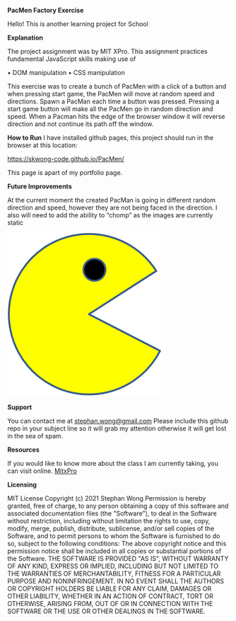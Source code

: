 **PacMen Factory Exercise**

Hello! This is another learning project for School

**Explanation**

The project assignment was by MIT XPro. This assignment practices fundamental JavaScript skills making use of

•	DOM manipulation
•	CSS manipulation

This exercise was to create a bunch of PacMen with a click of a button and when pressing start game, the PacMen will move at random speed and directions.
Spawn a PacMan each time a button was pressed.
Pressing a start game button will make all the PacMen go in random direction and speed.
When a Pacman hits the edge of the browser window it will reverse direction and not continue its path off the window. 

**How to Run**
I have installed github pages, this project should run in the browser at this location:

https://skwong-code.github.io/PacMen/ 

This page is apart of my portfolio page. 

**Future Improvements**

At the current moment the created PacMan is going in different random direction and speed, however they are not being faced in the direction.  I also will need to add the ability to “chomp” as the images are currently static


<img src="./images/PacMan1.png">


**Support**

You can contact me at stephan.wong@gmail.com
Please include this github repo in your subject line so it will grab my attention otherwise it will get lost in the sea of spam. 

**Resources**

If you would like to know more about the class I am currently taking, you can visit online.
[MitxPro](https://executive-ed.xpro.mit.edu/professional-certificate-coding?gclid=CjwKCAjwqcKFBhAhEiwAfEr7zQpMSJQhx59RxoY8nMpnvPvTFnNmH_VTJAsIpAuqTQKfB8BAd20pjBoCJI4QAvD_BwE#page-section-790?utm_source=Google&utm_medium=c&utm_term=%2Bmit%20%2Bfull%20%2Bstack&utm_location=9029979&utm_campaign=B-365D_US_GG_SE_PCC_Brand&utm_content=MIT-Full-Stack___Course_OnlineSchool_12Nov
)

**Licensing**

MIT License
Copyright (c) 2021 Stephan Wong
Permission is hereby granted, free of charge, to any person obtaining a copy of this software and associated documentation files (the "Software"), to deal in the Software without restriction, including without limitation the rights to use, copy, modify, merge, publish, distribute, sublicense, and/or sell copies of the Software, and to permit persons to whom the Software is furnished to do so, subject to the following conditions:
The above copyright notice and this permission notice shall be included in all copies or substantial portions of the Software.
THE SOFTWARE IS PROVIDED "AS IS", WITHOUT WARRANTY OF ANY KIND, EXPRESS OR IMPLIED, INCLUDING BUT NOT LIMITED TO THE WARRANTIES OF MERCHANTABILITY, FITNESS FOR A PARTICULAR PURPOSE AND NONINFRINGEMENT. IN NO EVENT SHALL THE AUTHORS OR COPYRIGHT HOLDERS BE LIABLE FOR ANY CLAIM, DAMAGES OR OTHER LIABILITY, WHETHER IN AN ACTION OF CONTRACT, TORT OR OTHERWISE, ARISING FROM, OUT OF OR IN CONNECTION WITH THE SOFTWARE OR THE USE OR OTHER DEALINGS IN THE SOFTWARE.







